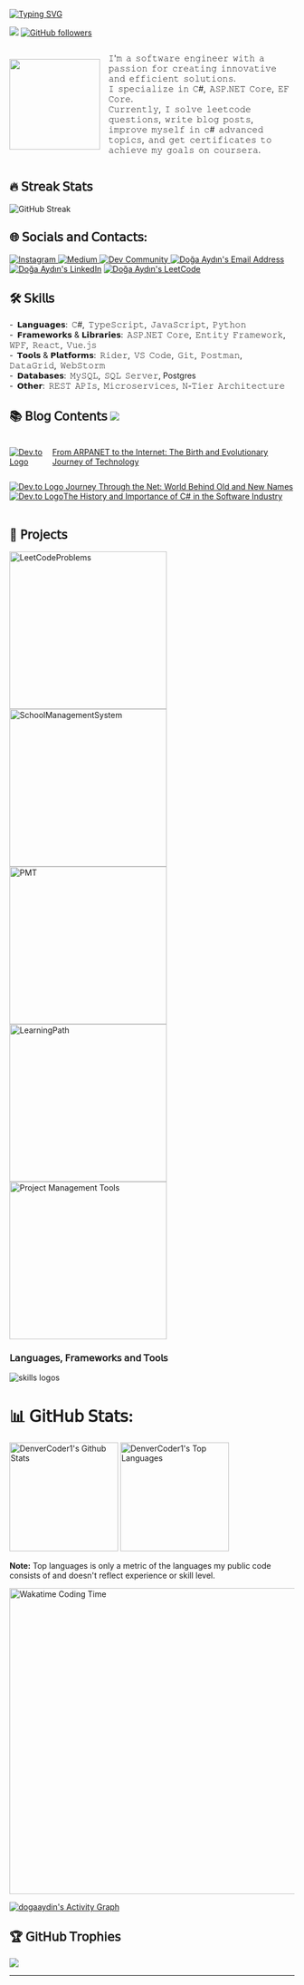 <a href="https://git.io/typing-svg"><img src="https://readme-typing-svg.demolab.com?font=roboto+mono&weight=600&size=26&pause=2017&color=CE24F7&width=435&lines=HEY%2C+I'm+DO%C4%9EA+" alt="Typing SVG" /></a>

[![](https://visitcount.itsvg.in/api?id=dogaaydinn&label=Profile%20Views&pretty=true)](https://visitcount.itsvg.in)
[![GitHub followers](https://img.shields.io/github/followers/dogaaydinn?label=Follow&style=social)](https://github.com/dogaaydinn)

<div style="display: flex; align-items: center;">
  <a href="https://user-images.githubusercontent.com/74038190/216656959-bdd9b5f2-9fc8-438e-bbf3-3674c39ec746.gif" target="_blank">
    <img src="https://user-images.githubusercontent.com/74038190/216656959-bdd9b5f2-9fc8-438e-bbf3-3674c39ec746.gif" style="width: 160px; max-width: 100%;">
  </a>
  <p style="margin-left: 15px;">
𝙸'𝚖 𝚊 𝚜𝚘𝚏𝚝𝚠𝚊𝚛𝚎 𝚎𝚗𝚐𝚒𝚗𝚎𝚎𝚛 𝚠𝚒𝚝𝚑 𝚊 𝚙𝚊𝚜𝚜𝚒𝚘𝚗 𝚏𝚘𝚛 𝚌𝚛𝚎𝚊𝚝𝚒𝚗𝚐 𝚒𝚗𝚗𝚘𝚟𝚊𝚝𝚒𝚟𝚎 𝚊𝚗𝚍 𝚎𝚏𝚏𝚒𝚌𝚒𝚎𝚗𝚝 𝚜𝚘𝚕𝚞𝚝𝚒𝚘𝚗𝚜.  <br>
𝙸 𝚜𝚙𝚎𝚌𝚒𝚊𝚕𝚒𝚣𝚎 𝚒𝚗 𝙲#, 𝙰𝚂𝙿.𝙽𝙴𝚃 𝙲𝚘𝚛𝚎, 𝙴𝙵 𝙲𝚘𝚛𝚎. <br>
𝙲𝚞𝚛𝚛𝚎𝚗𝚝𝚕𝚢, 𝙸 𝚜𝚘𝚕𝚟𝚎 𝚕𝚎𝚎𝚝𝚌𝚘𝚍𝚎 𝚚𝚞𝚎𝚜𝚝𝚒𝚘𝚗𝚜, 𝚠𝚛𝚒𝚝𝚎 𝚋𝚕𝚘𝚐 𝚙𝚘𝚜𝚝𝚜, 𝚒𝚖𝚙𝚛𝚘𝚟𝚎 𝚖𝚢𝚜𝚎𝚕𝚏 𝚒𝚗 𝚌# 𝚊𝚍𝚟𝚊𝚗𝚌𝚎𝚍 𝚝𝚘𝚙𝚒𝚌𝚜, 𝚊𝚗𝚍 𝚐𝚎𝚝 𝚌𝚎𝚛𝚝𝚒𝚏𝚒𝚌𝚊𝚝𝚎𝚜 𝚝𝚘 𝚊𝚌𝚑𝚒𝚎𝚟𝚎 𝚖𝚢 𝚐𝚘𝚊𝚕𝚜 𝚘𝚗 𝚌𝚘𝚞𝚛𝚜𝚎𝚛𝚊. <br>

  </p>
</div>

## 🔥 𝖲𝗍𝗋𝖾𝖺𝗄 𝖲𝗍𝖺𝗍𝗌

![GitHub Streak](https://github-readme-streak-stats.herokuapp.com/?user=dogaaydinn&theme=radical)

## 🌐 𝖲𝗈𝖼𝗂𝖺𝗅𝗌 𝖺𝗇𝖽 𝖢𝗈𝗇𝗍𝖺𝖼𝗍𝗌:

<p>
  <a href="https://instagram.com/doga.aydin1">
    <img src="https://img.shields.io/badge/Instagram-%23E4405F.svg?logo=Instagram&logoColor=white"alt="Instagram" style="max-width: 100%;"/>
  </a>
  <a href="https://medium.com/@dogaaydin5">
    <img src="https://img.shields.io/badge/Medium-12100E?logo=medium&logoColor=white" alt="Medium" style="max-width: 100%;"/>
  </a>
  <a href="https://dev.to/dogaaydinn">
    <img src="https://img.shields.io/badge/Dev.to-0A0A0A?style=for-the-badge&logo=dev.to&logoColor=white" alt="Dev Community" style="max-width: 100%;"/>
  </a>
  <a href="mailto:dogaaydin5@gmail.com"> <img alt="Doğa Aydın's Email Address" src="https://camo.githubusercontent.com/31ad9fb1c9eb1ff0cb02c27cf9b11751cc5862206a61f95ceb12c9c4d66cbd48/68747470733a2f2f696d672e736869656c64732e696f2f62616467652f456d61696c2d4431343833363f7374796c653d666f722d7468652d6261646765266c6f676f3d676d61696c266c6f676f436f6c6f723d7768697465" data-canonical-src="https://img.shields.io/badge/Email-D14836?style=for-the-badge&amp;logo=gmail&amp;logoColor=white" style="max-width: 100%;"> </a>
<a href="https://linkedin.com/in/dogaaydinn"><img alt="Doğa Aydın's LinkedIn" src="https://camo.githubusercontent.com/8c0692475a5bfc1d9e7361074bdb648e567cae7b5b40ffd32adae31180b0d7b6/68747470733a2f2f696d672e736869656c64732e696f2f62616467652f4c696e6b6564496e2d3030373742353f7374796c653d666f722d7468652d6261646765266c6f676f3d6c696e6b6564696e266c6f676f436f6c6f723d7768697465" data-canonical-src="https://img.shields.io/badge/LinkedIn-0077B5?style=for-the-badge&amp;logo=linkedin&amp;logoColor=white" style="max-width: 100%;"></a>
<a href="https://leetcode.com/u/meatballrain/"><img alt="Doğa Aydın's LeetCode" src="https://camo.githubusercontent.com/90f59cd171a5b04abc15c6e0b550324419045323db6ee36a078465fd5bdfa924/68747470733a2f2f696d672e736869656c64732e696f2f62616467652f4c656574436f64652d4646413131363f7374796c653d666f722d7468652d6261646765266c6f676f3d4c656574436f6465266c6f676f436f6c6f723d626c61636b" data-canonical-src="https://img.shields.io/badge/LeetCode-FFA116?style=for-the-badge&amp;logo=LeetCode&amp;logoColor=black" style="max-width: 100%;"></a>
</p>



  
## 🛠️ 𝖲𝗄𝗂𝗅𝗅𝗌

- 𝗟𝗮𝗻𝗴𝘂𝗮𝗴𝗲𝘀: 𝙲#, 𝚃𝚢𝚙𝚎𝚂𝚌𝚛𝚒𝚙𝚝, 𝙹𝚊𝚟𝚊𝚂𝚌𝚛𝚒𝚙𝚝, 𝙿𝚢𝚝𝚑𝚘𝚗   <br>
- 𝗙𝗿𝗮𝗺𝗲𝘄𝗼𝗿𝗸𝘀 & 𝗟𝗶𝗯𝗿𝗮𝗿𝗶𝗲𝘀: 𝙰𝚂𝙿.𝙽𝙴𝚃 𝙲𝚘𝚛𝚎, 𝙴𝚗𝚝𝚒𝚝𝚢 𝙵𝚛𝚊𝚖𝚎𝚠𝚘𝚛𝚔, 𝚆𝙿𝙵, 𝚁𝚎𝚊𝚌𝚝, 𝚅𝚞𝚎.𝚓𝚜  <br>
- 𝗧𝗼𝗼𝗹𝘀 & 𝗣𝗹𝗮𝘁𝗳𝗼𝗿𝗺𝘀: 𝚁𝚒𝚍𝚎𝚛, 𝚅𝚂 𝙲𝚘𝚍𝚎, 𝙶𝚒𝚝, 𝙿𝚘𝚜𝚝𝚖𝚊𝚗, 𝙳𝚊𝚝𝚊𝙶𝚛𝚒𝚍, 𝚆𝚎𝚋𝚂𝚝𝚘𝚛𝚖  <br>
- 𝗗𝗮𝘁𝗮𝗯𝗮𝘀𝗲𝘀: 𝙼𝚢𝚂𝚀𝙻, 𝚂𝚀𝙻 𝚂𝚎𝚛𝚟𝚎𝚛, Postgres <br>
- 𝗢𝘁𝗵𝗲𝗿: 𝚁𝙴𝚂𝚃 𝙰𝙿𝙸𝚜, 𝙼𝚒𝚌𝚛𝚘𝚜𝚎𝚛𝚟𝚒𝚌𝚎𝚜, 𝙽-𝚃𝚒𝚎𝚛 𝙰𝚛𝚌𝚑𝚒𝚝𝚎𝚌𝚝𝚞𝚛𝚎  <br>



 <h2> <strong> 📚 𝖡𝗅𝗈𝗀 𝖢𝗈𝗇𝗍𝖾𝗇𝗍𝗌 </strong> <img src="./assets/borderseparator.gif"/> </h2>  <br>
  
  <a href="https://dev.to/dogaaydinn/from-arpanet-to-the-internet-the-birth-and-evolutionary-journey-of-technology-190c" target="_blank" style="display: flex; align-items: center; margin-bottom: 10px;">
    <img src="https://img.shields.io/badge/Dev.to-0A0A0A?style=for-the-badge&logo=dev.to&logoColor=white" alt="Dev.to Logo">
    <span>From ARPANET to the Internet: The Birth and Evolutionary Journey of Technology</span>
  </a>
    <br>

  <a href="https://dev.to/dogaaydinn/journey-through-the-net-world-behind-old-and-new-names-393h" target="_blank">
    <img src="https://img.shields.io/badge/Dev.to-0A0A0A?style=for-the-badge&logo=dev.to&logoColor=white" alt="Dev.to Logo" >
    <span>Journey Through the Net: World Behind Old and New Names</span>
  </a>

  <br>
  <a href="https://dev.to/dogaaydinn/the-history-and-importance-of-c-in-the-software-industry-if2" target="_blank" style="display: flex; align-items: center;">
    <img src="https://img.shields.io/badge/Dev.to-0A0A0A?style=for-the-badge&logo=dev.to&logoColor=white" alt="Dev.to Logo" >
    <span>The History and Importance of C# in the Software Industry</span>
  </a>
  <br>


## 💼 𝖯𝗋𝗈𝗃𝖾𝖼𝗍𝗌


<a href="https://github.com/dogaaydinn/LeetCodeProblems"><img width="278" src="https://denvercoder1-github-readme-stats.vercel.app/api/pin/?username=dogaaydinn&repo=LeetCodeProblems&theme=react&bg_color=1F222E&title_color=F85D7F&hide_border=true&icon_color=F8D866&show_icons=false&show_description=false" alt="LeetCodeProblems"></a>
<a href="https://github.com/dogaaydinn/SchoolManagementSystem"><img width="278" src="https://denvercoder1-github-readme-stats.vercel.app/api/pin/?username=dogaaydinn&repo=SchoolManagementSystem&theme=react&bg_color=1F222E&title_color=F85D7F&hide_border=true&icon_color=F8D866&show_icons=false&show_description=false" alt="SchoolManagementSystem"></a>
<a href="https://github.com/dogaaydinn/PMT"><img width="278" src="https://denvercoder1-github-readme-stats.vercel.app/api/pin/?username=dogaaydinn&repo=PMT&theme=react&bg_color=1F222E&title_color=F85D7F&hide_border=true&icon_color=F8D866&show_icons=false&show_description=false" alt="PMT"></a>
<a href="https://github.com/dogaaydinn/LearningPath"><img width="278" src="https://denvercoder1-github-readme-stats.vercel.app/api/pin/?username=dogaaydinn&repo=LearningPath&theme=react&bg_color=1F222E&title_color=F85D7F&hide_border=true&icon_color=F8D866&show_icons=false&show_description=false" alt="LearningPath"> </a><a href="https://github.com/dogaaydinn/PMT"><img width="278" src="https://denvercoder1-github-readme-stats.vercel.app/api/pin/?username=dogaaydinn&repo=LeetCodeProblems&theme=react&bg_color=1F222E&title_color=F85D7F&hide_border=true&icon_color=F8D866&show_icons=false&show_description=false" alt="Project Management Tools"></a>

  <h3> <strong> 𝖫𝖺𝗇𝗀𝗎𝖺𝗀𝖾𝗌, 𝖥𝗋𝖺𝗆𝖾𝗐𝗈𝗋𝗄𝗌 𝖺𝗇𝖽 𝖳𝗈𝗈𝗅𝗌
 </strong></h3>
  <img src="https://skillicons.dev/icons?i=cs,dotnet,git,github,vite,vue,webstorm,html,css,tailwind,js,ts,react,redux,java,arduino,mysql,docker,postgres,bootstrap,rider,selenium,devto,postman,figma,docker,postgres,azure,python" alt="skills logos" />
  <br> 

# 📊 𝖦𝗂𝗍𝖧𝗎𝖻 𝖲𝗍𝖺𝗍𝗌:


 <a href="https://github.com/anuraghazra/github-readme-stats"><img alt="DenverCoder1's Github Stats" src="https://denvercoder1-github-readme-stats.vercel.app/api/?username=dogaaydinn&show_icons=true&include_all_commits=true&count_private=true&theme=react&hide_border=true&bg_color=1F222E&title_color=F85D7F&icon_color=F8D866" height="192px"/></a>
  <a href="https://github.com/anuraghazra/github-readme-stats"><img alt="DenverCoder1's Top Languages" src="https://denvercoder1-github-readme-stats.vercel.app/api/top-langs/?username=dogaaydinn&langs_count=8&layout=compact&theme=react&hide_border=true&bg_color=1F222E&title_color=F85D7F&icon_color=F8D866&hide=Jupyter%20Notebook,Roff" height="192px"/></a>
  <br/>

  <b>Note:</b> Top languages is only a metric of the languages my public code consists of and doesn't reflect experience or skill level.

  <a href="https://wakatime.com/@dogaaydinn" target="_blank">
    <img src="https://github-readme-stats-umber-kappa.vercel.app/api/wakatime?username=dogaaydinn&theme=radical&layout=compact" alt="Wakatime Coding Time" width="540px">
  </a>
  <br>


  <a href="https://github.com/dogaaydinn/github-readme-activity-graph"><img alt="dogaaydin's Activity Graph" src="https://github-readme-activity-graph.vercel.app/graph/?username=dogaaydinn&bg_color=1F222E&color=F8D866&line=F85D7F&point=FFFFFF&hide_border=true" /></a>


## 🏆 𝖦𝗂𝗍𝖧𝗎𝖻 𝖳𝗋𝗈𝗉𝗁𝗂𝖾𝗌
![](https://github-profile-trophy.vercel.app/?username=dogaaydinn&theme=radical&no-frame=false&no-bg=true&margin-w=4)

---


<!-- Proudly created with GPRM ( https://gprm.itsvg.in ) -->
